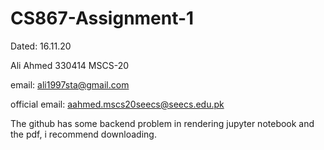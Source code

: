 # CS867-Assignment-1

Dated: 16.11.20


Ali Ahmed
330414
MSCS-20


email: ali1997sta@gmail.com

official email: aahmed.mscs20seecs@seecs.edu.pk

The github has some backend problem in rendering jupyter notebook and the pdf, i recommend downloading.
